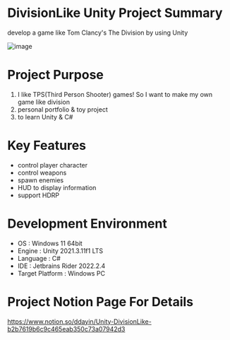 # DivisionLike Unity Project Summary
develop a game like Tom Clancy's The Division by using Unity

![image](https://user-images.githubusercontent.com/29808782/179521804-14d527cf-0543-4ddd-bb8e-feed2149be53.png)

# Project Purpose
1. I like TPS(Third Person Shooter) games! So I want to make my own game like division
2. personal portfolio & toy project
3. to learn Unity & C#

# Key Features
- control player character
- control weapons
- spawn enemies
- HUD to display information
- support HDRP

# Development Environment
- OS : Windows 11 64bit
- Engine : Unity 2021.3.11f1 LTS
- Language : C#
- IDE : Jetbrains Rider 2022.2.4
- Target Platform : Windows PC

# Project Notion Page For Details
https://www.notion.so/ddayin/Unity-DivisionLike-b2b7619b6c9c465eab350c73a07942d3

